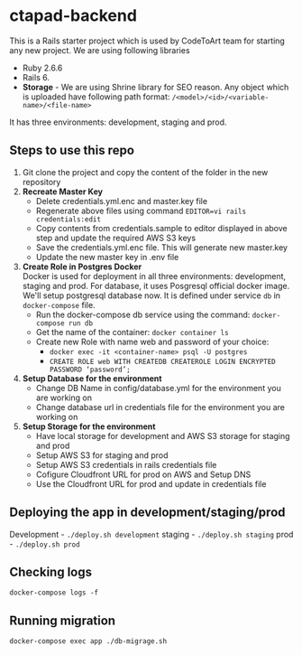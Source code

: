 # ctapad-backend

This is a Rails starter project which is used by CodeToArt team for starting any new project.
We are using following libraries 
- Ruby 2.6.6 
- Rails 6. 
- **Storage** - We are using Shrine library for SEO reason. Any object which is uploaded have following path format: `/<model>/<id>/<variable-name>/<file-name>`

It has three environments: development, staging and prod.

## Steps to use this repo
1. Git clone the project and copy the content of the folder in the new repository
2. **Recreate Master Key**
    - Delete credentials.yml.enc and master.key file
    - Regenerate above files using command `EDITOR=vi rails credentials:edit`
    - Copy contents from credentials.sample to editor displayed in above step and update the required AWS S3 keys
    - Save the credentials.yml.enc file. This will generate new master.key
    - Update the new master key in .env file
3. **Create Role in Postgres Docker**  
Docker is used for deployment in all three environments: development, staging and prod. For database, it uses Posgresql official docker image. We'll setup postgresql database now. It is defined under service `db` in `docker-compose` file.
    - Run the docker-compose db service using the command: `docker-compose run db`
    - Get the name of the container: `docker container ls`
    - Create new Role with name web and password of your choice: 
         - `docker exec -it <container-name> psql -U postgres`
         - `CREATE ROLE web WITH CREATEDB CREATEROLE LOGIN ENCRYPTED PASSWORD ‘password’;`
4. **Setup Database for the environment** 
    - Change DB Name in config/database.yml for the environment you are working on
    - Change database url in credentials file for the environment you are working on
5. **Setup Storage for the environment**
    - Have local storage for development and AWS S3 storage for staging and prod
    - Setup AWS S3 for staging and prod
    - Setup AWS S3 credentials in rails credentials file
    - Cofigure Cloudfront URL for prod on AWS and Setup DNS
    - Use the Cloudfront URL for prod and update in credentials file
    
## Deploying the app in development/staging/prod
Development - `./deploy.sh development`
staging - `./deploy.sh staging`
prod - `./deploy.sh prod`

## Checking logs
`docker-compose logs -f`

## Running migration
`docker-compose exec app ./db-migrage.sh`
